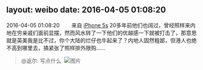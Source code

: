 layout: weibo
date: 2016-04-05 01:08:20
---
2016-04-05 01:08:20  &nbsp;&nbsp;&nbsp;&nbsp;&nbsp;&nbsp; 来自 <a href="sinaweibo://customweibosource" rel="nofollow">iPhone 5s</a>
20多年前他们也阔过，曾经照样来内地在穷亲戚们面前显摆，然而风水转了一下他们的优越感一下就被打击了，那意思就是英美我是比不过，你个大陆的烂仔也牛起来了？内地人固然粗鄙，但港人也绝不高到哪里去，搞紧张了照样排外限购……
>  @返尔: 写点什么 ​​​
>  ![图片](https://ww4.sinaimg.cn/large/760b4677jw1f2l3a0m31ej20ri1tiajs.jpg)
